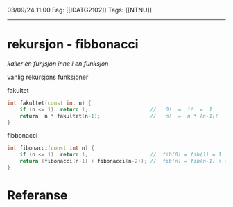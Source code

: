 03/09/24 11:00
Fag: [[IDATG2102]]
Tags: [[NTNU]]
___

# rekursjon - fibbonacci
*kaller en funjsjon inne i en funksjon*

vanlig rekursjons funksjoner

fakultet

```c++
int fakultet(const int n) {
    if (n <= 1)  return 1;                    //   0!  =  1!  =  1
    return  n * fakultet(n-1);                //   n!  =  n * (n-1)!
}
```


fibbonacci
```c++
int fibonacci(const int n) {
    if (n <= 1)  return 1;                    //  fib(0) = fib(1) = 1
    return (fibonacci(n-1) + fibonacci(n-2)); //  fib(n) = fib(n-1) + fib(n-2)
}

```




# Referanse
